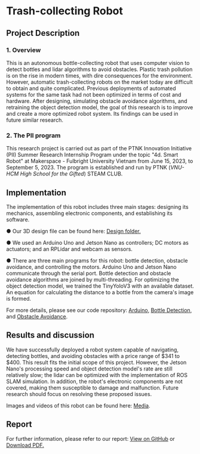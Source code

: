 <h1>Trash-collecting Robot</h1>

<h2>Project Description</h2>
<h3>1. Overview</h3>
This is an autonomous bottle-collecting robot that uses computer vision to detect bottles and lidar algorithms to avoid obstacles. Plastic trash pollution is on the rise in modern times, with dire consequences for the environment. However, automatic trash-collecting robots on the market today are difficult to obtain and quite complicated. Previous deployments of automated systems for the same task had not been optimized in terms of cost and hardware. After designing, simulating obstacle avoidance algorithms, and retraining the object detection model, the goal of this research is to improve and create a more optimized robot system. Its findings can be used in future similar research.

<h3>2. The PII program</h3>
This research project is carried out as part of the PTNK Innovation Initiative (PII) Summer Research Internship Program under the topic "4d. Smart Robot" at Makerspace - Fulbright University Vietnam from June 15, 2023, to September 5, 2023. The program is established and run by PTNK (<i>VNU-HCM High School for the Gifted</i>) STEAM CLUB.

<h2>Implementation</h2>
The implementation of this robot includes three main stages: designing its mechanics, assembling electronic components, and establishing its software.
<p>●  Our 3D design file can be found here: <a href="https://github.com/nguyen-trinhtk/PII-robot/RobotDesign">Design folder.</a></p>
<p>●  We used an Arduino Uno and Jetson Nano as controllers; DC motors as actuators; and an RPLidar and webcam as sensors.</p>
<p>●  There are three main programs for this robot: bottle detection, obstacle avoidance, and controlling the motors. Arduino Uno and Jetson Nano communicate through the serial port. Bottle detection and obstacle avoidance algorithms are joined by multi-threading. For optimizing the object detection model, we trained the TinyYoloV3 with an available dataset. An equation for calculating the distance to a bottle from the camera's image is formed.</p> 
<p>For more details, please see our code repository: <a href="https://github.com/nguyen-trinhthi/PII-robot/Arduino">Arduino</a>, <a href="https://github.com/nguyen-trinhthi/PII-robot/BottleDetection">Bottle Detection</a>, and <a href="https://github.com/nguyen-trinhthi/PII-robot/RPLidar">Obstacle Avoidance</a>.</p>

<h2>Results and discussion</h2>
<p>We have successfully deployed a robot system capable of navigating, detecting bottles, and avoiding obstacles with a price range of $341 to $400. This result fits the initial scope of this project. However, the Jetson Nano's processing speed and object detection model's rate are still relatively slow; the lidar can be optimized with the implementation of ROS SLAM simulation. In addition, the robot's electronic components are not covered, making them susceptible to damage and malfunction. Future research should focus on resolving these proposed issues.</p>

<p>Images and videos of this robot can be found here: <a href="https://github.com/nguyen-trinhtk/PII-robot/Results/Media">Media</a>.</p>

<h2>Report</h2>
<object data="https://github.com/nguyen-trinhtk/PII-Robot/blob/main/Results/Report%20Paper.pdf" type="application/pdf" width="700px" height="700px">
        <p>For further information, please refer to our report: <a href="https://github.com/nguyen-trinhtk/PII-Robot/blob/main/Results/Report%20Paper.pdf">View on GitHub</a> or 
        <a href="https://github.com/nguyen-trinhtk/PII-Robot/raw/main/Results/Report%20Paper.pdf">Download PDF.</a></p>
</object>
